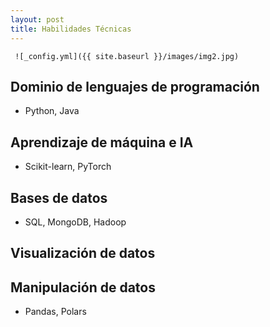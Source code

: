 ```yaml
---
layout: post
title: Habilidades Técnicas
---
```

     ![_config.yml]({{ site.baseurl }}/images/img2.jpg)

## Dominio de lenguajes de programación
   * Python, Java
## Aprendizaje de máquina e IA
   * Scikit-learn, PyTorch 
## Bases de datos
   * SQL, MongoDB, Hadoop 
## Visualización de datos
## Manipulación de datos
   * Pandas, Polars
